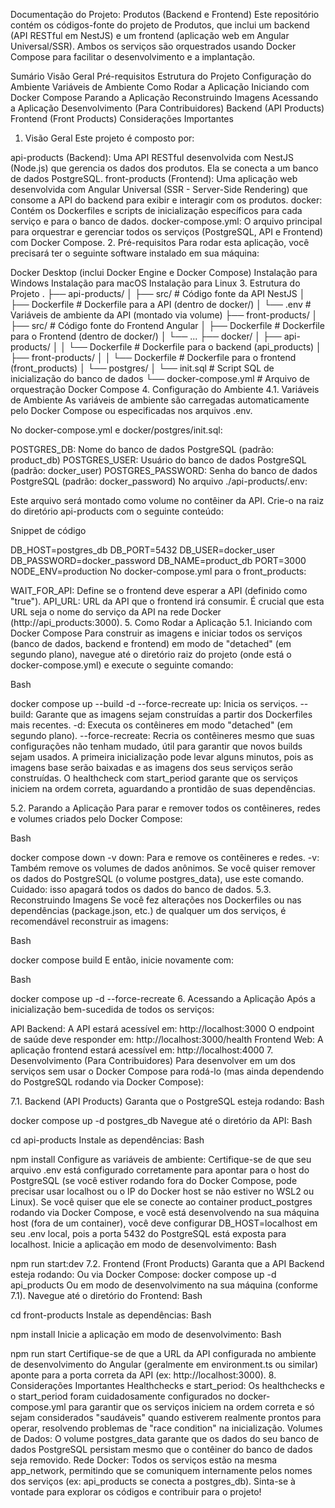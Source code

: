Documentação do Projeto: Produtos (Backend e Frontend)
Este repositório contém os códigos-fonte do projeto de Produtos, que inclui um backend (API RESTful em NestJS) e um frontend (aplicação web em Angular Universal/SSR). Ambos os serviços são orquestrados usando Docker Compose para facilitar o desenvolvimento e a implantação.

Sumário
Visão Geral
Pré-requisitos
Estrutura do Projeto
Configuração do Ambiente
Variáveis de Ambiente
Como Rodar a Aplicação
Iniciando com Docker Compose
Parando a Aplicação
Reconstruindo Imagens
Acessando a Aplicação
Desenvolvimento (Para Contribuidores)
Backend (API Products)
Frontend (Front Products)
Considerações Importantes
1. Visão Geral
Este projeto é composto por:

api-products (Backend): Uma API RESTful desenvolvida com NestJS (Node.js) que gerencia os dados dos produtos. Ela se conecta a um banco de dados PostgreSQL.
front-products (Frontend): Uma aplicação web desenvolvida com Angular Universal (SSR - Server-Side Rendering) que consome a API do backend para exibir e interagir com os produtos.
docker: Contém os Dockerfiles e scripts de inicialização específicos para cada serviço e para o banco de dados.
docker-compose.yml: O arquivo principal para orquestrar e gerenciar todos os serviços (PostgreSQL, API e Frontend) com Docker Compose.
2. Pré-requisitos
Para rodar esta aplicação, você precisará ter o seguinte software instalado em sua máquina:

Docker Desktop (inclui Docker Engine e Docker Compose)
Instalação para Windows
Instalação para macOS
Instalação para Linux
3. Estrutura do Projeto
.
├── api-products/
│   ├── src/                     # Código fonte da API NestJS
│   ├── Dockerfile               # Dockerfile para a API (dentro de docker/)
│   └── .env                     # Variáveis de ambiente da API (montado via volume)
├── front-products/
│   ├── src/                     # Código fonte do Frontend Angular
│   ├── Dockerfile               # Dockerfile para o Frontend (dentro de docker/)
│   └── ...
├── docker/
│   ├── api-products/
│   │   └── Dockerfile           # Dockerfile para o backend (api_products)
│   ├── front-products/
│   │   └── Dockerfile           # Dockerfile para o frontend (front_products)
│   └── postgres/
│       └── init.sql             # Script SQL de inicialização do banco de dados
└── docker-compose.yml           # Arquivo de orquestração Docker Compose
4. Configuração do Ambiente
4.1. Variáveis de Ambiente
As variáveis de ambiente são carregadas automaticamente pelo Docker Compose ou especificadas nos arquivos .env.

No docker-compose.yml e docker/postgres/init.sql:

POSTGRES_DB: Nome do banco de dados PostgreSQL (padrão: product_db)
POSTGRES_USER: Usuário do banco de dados PostgreSQL (padrão: docker_user)
POSTGRES_PASSWORD: Senha do banco de dados PostgreSQL (padrão: docker_password)
No arquivo ./api-products/.env:

Este arquivo será montado como volume no contêiner da API. Crie-o na raiz do diretório api-products com o seguinte conteúdo:

Snippet de código

DB_HOST=postgres_db
DB_PORT=5432
DB_USER=docker_user
DB_PASSWORD=docker_password
DB_NAME=product_db
PORT=3000
NODE_ENV=production
No docker-compose.yml para o front_products:

WAIT_FOR_API: Define se o frontend deve esperar a API (definido como "true").
API_URL: URL da API que o frontend irá consumir. É crucial que esta URL seja o nome do serviço da API na rede Docker (http://api_products:3000).
5. Como Rodar a Aplicação
5.1. Iniciando com Docker Compose
Para construir as imagens e iniciar todos os serviços (banco de dados, backend e frontend) em modo de "detached" (em segundo plano), navegue até o diretório raiz do projeto (onde está o docker-compose.yml) e execute o seguinte comando:

Bash

docker compose up --build -d --force-recreate
up: Inicia os serviços.
--build: Garante que as imagens sejam construídas a partir dos Dockerfiles mais recentes.
-d: Executa os contêineres em modo "detached" (em segundo plano).
--force-recreate: Recria os contêineres mesmo que suas configurações não tenham mudado, útil para garantir que novos builds sejam usados.
A primeira inicialização pode levar alguns minutos, pois as imagens base serão baixadas e as imagens dos seus serviços serão construídas. O healthcheck com start_period garante que os serviços iniciem na ordem correta, aguardando a prontidão de suas dependências.

5.2. Parando a Aplicação
Para parar e remover todos os contêineres, redes e volumes criados pelo Docker Compose:

Bash

docker compose down -v
down: Para e remove os contêineres e redes.
-v: Também remove os volumes de dados anônimos. Se você quiser remover os dados do PostgreSQL (o volume postgres_data), use este comando. Cuidado: isso apagará todos os dados do banco de dados.
5.3. Reconstruindo Imagens
Se você fez alterações nos Dockerfiles ou nas dependências (package.json, etc.) de qualquer um dos serviços, é recomendável reconstruir as imagens:

Bash

docker compose build
E então, inicie novamente com:

Bash

docker compose up -d --force-recreate
6. Acessando a Aplicação
Após a inicialização bem-sucedida de todos os serviços:

API Backend: A API estará acessível em: http://localhost:3000
O endpoint de saúde deve responder em: http://localhost:3000/health
Frontend Web: A aplicação frontend estará acessível em: http://localhost:4000
7. Desenvolvimento (Para Contribuidores)
Para desenvolver em um dos serviços sem usar o Docker Compose para rodá-lo (mas ainda dependendo do PostgreSQL rodando via Docker Compose):

7.1. Backend (API Products)
Garanta que o PostgreSQL esteja rodando:
Bash

docker compose up -d postgres_db
Navegue até o diretório da API:
Bash

cd api-products
Instale as dependências:
Bash

npm install
Configure as variáveis de ambiente: Certifique-se de que seu arquivo .env está configurado corretamente para apontar para o host do PostgreSQL (se você estiver rodando fora do Docker Compose, pode precisar usar localhost ou o IP do Docker host se não estiver no WSL2 ou Linux).
Se você quiser que ele se conecte ao container product_postgres rodando via Docker Compose, e você está desenvolvendo na sua máquina host (fora de um container), você deve configurar DB_HOST=localhost em seu .env local, pois a porta 5432 do PostgreSQL está exposta para localhost.
Inicie a aplicação em modo de desenvolvimento:
Bash

npm run start:dev
7.2. Frontend (Front Products)
Garanta que a API Backend esteja rodando:
Ou via Docker Compose: docker compose up -d api_products
Ou em modo de desenvolvimento na sua máquina (conforme 7.1).
Navegue até o diretório do Frontend:
Bash

cd front-products
Instale as dependências:
Bash

npm install
Inicie a aplicação em modo de desenvolvimento:
Bash

npm run start
Certifique-se de que a URL da API configurada no ambiente de desenvolvimento do Angular (geralmente em environment.ts ou similar) aponte para a porta correta da API (ex: http://localhost:3000).
8. Considerações Importantes
Healthchecks e start_period: Os healthchecks e o start_period foram cuidadosamente configurados no docker-compose.yml para garantir que os serviços iniciem na ordem correta e só sejam considerados "saudáveis" quando estiverem realmente prontos para operar, resolvendo problemas de "race condition" na inicialização.
Volumes de Dados: O volume postgres_data garante que os dados do seu banco de dados PostgreSQL persistam mesmo que o contêiner do banco de dados seja removido.
Rede Docker: Todos os serviços estão na mesma app_network, permitindo que se comuniquem internamente pelos nomes dos serviços (ex: api_products se conecta a postgres_db).
Sinta-se à vontade para explorar os códigos e contribuir para o projeto!
